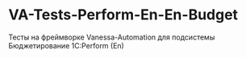 # VA-Tests-Perform-En-En-Budget
Тесты на фреймворке Vanessa-Automation для подсистемы Бюджетирование 1C:Perform (En)
